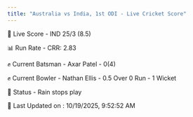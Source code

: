 ```yaml
---
title: "Australia vs India, 1st ODI - Live Cricket Score"
---
```


🔴 Live Score - IND 25/3 (8.5)  

📊 Run Rate - CRR: 2.83  

✊ Current Batsman - Axar Patel - 0(4)  

✊ Current Bowler - Nathan Ellis - 0.5 Over 0 Run - 1 Wicket  

📑 Status - Rain stops play

📝 Last Updated on : 10/19/2025, 9:52:52 AM  

